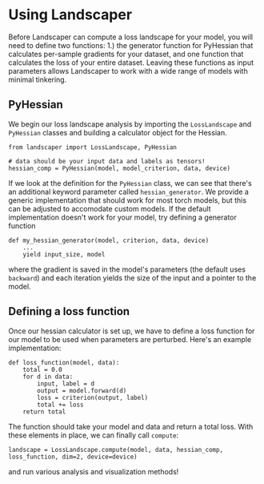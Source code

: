 # Using Landscaper

Before Landscaper can compute a loss landscape for your model, you will need to define two functions: 1.) the generator function for PyHessian that calculates per-sample gradients for your dataset, and one function that calculates the loss of your entire dataset. Leaving these functions as input parameters allows Landscaper to work with a wide range of models with minimal tinkering.

## PyHessian
We begin our loss landscape analysis by importing the `LossLandscape` and `PyHessian` classes and building a calculator object for the Hessian. 

```
from landscaper import LossLandscape, PyHessian

# data should be your input data and labels as tensors!
hessian_comp = PyHessian(model, model_criterion, data, device)
```

If we look at the definition for the `PyHessian` class, we can see that there's an additional keyword parameter called `hessian_generator`. We provide a generic implementation that should work for most torch models, but this can be adjusted to accomodate custom models. If the default implementation doesn't work for your model, try defining a generator function
```
def my_hessian_generator(model, criterion, data, device)
    ...
    yield input_size, model
```
where the gradient is saved in the model's parameters (the default uses `backward`) and each iteration yields the size of the input and a pointer to the model.  

## Defining a loss function
Once our hessian calculator is set up, we have to define a loss function for our model to be used when parameters are perturbed. Here's an example implementation:
```
def loss_function(model, data):
    total = 0.0
    for d in data:
        input, label = d
        output = model.forward(d)
        loss = criterion(output, label)
        total += loss
    return total
```
The function should take your model and data and return a total loss. With these elements in place, we can finally call `compute`:
```
landscape = LossLandscape.compute(model, data, hessian_comp, loss_function, dim=2, device=device)
```
and run various analysis and visualization methods!
